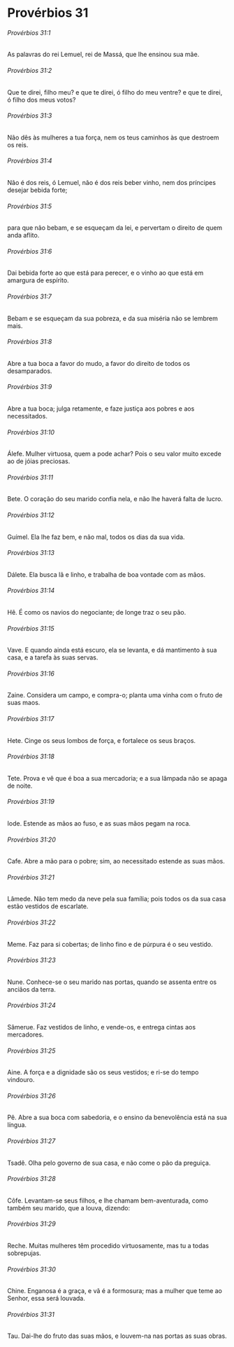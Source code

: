 # Provérbios 31

###### Provérbios 31:1

As palavras do rei Lemuel, rei de Massá, que lhe ensinou sua mãe.

###### Provérbios 31:2

Que te direi, filho meu? e que te direi, ó filho do meu ventre? e que te direi, ó filho dos meus votos?

###### Provérbios 31:3

Não dês às mulheres a tua força, nem os teus caminhos às que destroem os reis.

###### Provérbios 31:4

Não é dos reis, ó Lemuel, não é dos reis beber vinho, nem dos príncipes desejar bebida forte;

###### Provérbios 31:5

para que não bebam, e se esqueçam da lei, e pervertam o direito de quem anda aflito.

###### Provérbios 31:6

Dai bebida forte ao que está para perecer, e o vinho ao que está em amargura de espírito.

###### Provérbios 31:7

Bebam e se esqueçam da sua pobreza, e da sua miséria não se lembrem mais.

###### Provérbios 31:8

Abre a tua boca a favor do mudo, a favor do direito de todos os desamparados.

###### Provérbios 31:9

Abre a tua boca; julga retamente, e faze justiça aos pobres e aos necessitados.

###### Provérbios 31:10

Álefe. Mulher virtuosa, quem a pode achar? Pois o seu valor muito excede ao de jóias preciosas.

###### Provérbios 31:11

Bete. O coração do seu marido confia nela, e não lhe haverá falta de lucro.

###### Provérbios 31:12

Guímel. Ela lhe faz bem, e não mal, todos os dias da sua vida.

###### Provérbios 31:13

Dálete. Ela busca lã e linho, e trabalha de boa vontade com as mãos.

###### Provérbios 31:14

Hê. É como os navios do negociante; de longe traz o seu pão.

###### Provérbios 31:15

Vave. E quando ainda está escuro, ela se levanta, e dá mantimento à sua casa, e a tarefa às suas servas.

###### Provérbios 31:16

Zaine. Considera um campo, e compra-o; planta uma vinha com o fruto de suas maos.

###### Provérbios 31:17

Hete. Cinge os seus lombos de força, e fortalece os seus braços.

###### Provérbios 31:18

Tete. Prova e vê que é boa a sua mercadoria; e a sua lâmpada não se apaga de noite.

###### Provérbios 31:19

Iode. Estende as mãos ao fuso, e as suas mãos pegam na roca.

###### Provérbios 31:20

Cafe. Abre a mão para o pobre; sim, ao necessitado estende as suas mãos.

###### Provérbios 31:21

Lâmede. Não tem medo da neve pela sua família; pois todos os da sua casa estão vestidos de escarlate.

###### Provérbios 31:22

Meme. Faz para si cobertas; de linho fino e de púrpura é o seu vestido.

###### Provérbios 31:23

Nune. Conhece-se o seu marido nas portas, quando se assenta entre os anciãos da terra.

###### Provérbios 31:24

Sâmerue. Faz vestidos de linho, e vende-os, e entrega cintas aos mercadores.

###### Provérbios 31:25

Aine. A força e a dignidade são os seus vestidos; e ri-se do tempo vindouro.

###### Provérbios 31:26

Pê. Abre a sua boca com sabedoria, e o ensino da benevolência está na sua língua.

###### Provérbios 31:27

Tsadê. Olha pelo governo de sua casa, e não come o pão da preguiça.

###### Provérbios 31:28

Côfe. Levantam-se seus filhos, e lhe chamam bem-aventurada, como também seu marido, que a louva, dizendo:

###### Provérbios 31:29

Reche. Muitas mulheres têm procedido virtuosamente, mas tu a todas sobrepujas.

###### Provérbios 31:30

Chine. Enganosa é a graça, e vã é a formosura; mas a mulher que teme ao Senhor, essa será louvada.

###### Provérbios 31:31

Tau. Dai-lhe do fruto das suas mãos, e louvem-na nas portas as suas obras.

